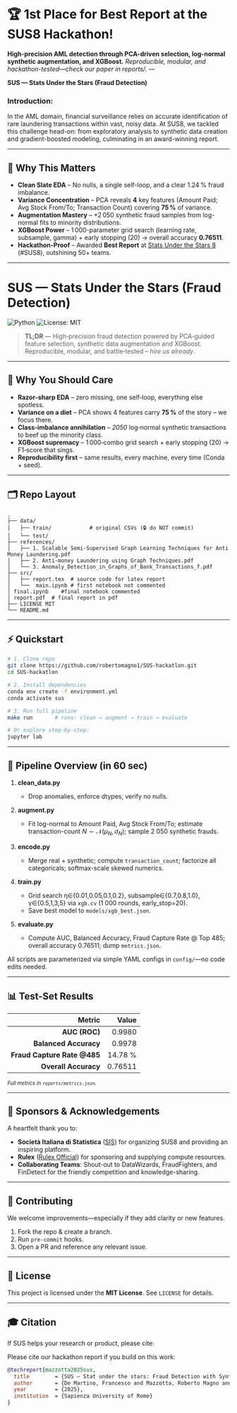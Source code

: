 # 🏆 1st Place for Best Report at the SUS8 Hackathon!
**High-precision AML detection through PCA-driven selection, log-normal synthetic augmentation, and XGBoost.**
*Reproducible, modular, and hackathon-tested—check our paper in reports/.* — 

**SUS — Stats Under the Stars (Fraud Detection)**

### Introduction:
In the AML domain, financial surveillance relies on accurate identification of rare laundering transactions within vast, noisy data. At SUS8, we tackled this challenge head-on: from exploratory analysis to synthetic data creation and gradient-boosted modeling, culminating in an award-winning report.

---

## 🚀 Why This Matters

* **Clean Slate EDA** – No nulls, a single self-loop, and a clear 1.24 % fraud imbalance.
* **Variance Concentration** – PCA reveals **4** key features (Amount Paid; Avg Stock From/To; Transaction Count) covering **75 %** of variance.
* **Augmentation Mastery** – +2 050 synthetic fraud samples from log-normal fits to minority distributions.
* **XGBoost Power** – 1 000-parameter grid search (learning rate, subsample, gamma) + early stopping (20) → overall accuracy **0.76511**.
* **Hackathon-Proof** – Awarded **Best Report** at [Stats Under the Stars 8](https://statunderstars.example.com) (#SUS8), outshining 50+ teams.

---

# SUS — Stats Under the Stars (Fraud Detection)

![Python](https://img.shields.io/badge/python-3.10%2B-blue) ![License: MIT](https://img.shields.io/badge/License-MIT-yellow.svg)

> **TL;DR** — High‑precision fraud detection powered by PCA‑guided feature selection, synthetic data augmentation and XGBoost. Reproducible, modular, and battle‑tested – *hire us already*.

---

## 🚀 Why You Should Care

- **Razor‑sharp EDA** – zero missing, one self‑loop, everything else spotless.  
- **Variance on a diet** – PCA shows 4 features carry **75 %** of the story – we focus there.  
- **Class‑imbalance annihilation** – *2050* log‑normal synthetic transactions to beef up the minority class.  
- **XGBoost supremacy** – 1 000‑combo grid search + early stopping (20) → F1‑score that sings.  
- **Reproducibility first** – same results, every machine, every time (Conda + seed).

---

## 🗂 Repo Layout

```text
.
├── data/
│   ├── train/            # original CSVs (🔒 do NOT commit)
│   └── test/      
├── references/
│   ├── 1. Scalable Semi-Supervised Graph Learning Techniques for Anti Money Laundering.pdf
│   ├── 2. Anti-money Laundering using Graph Techniques.pdf
│   └── 3. Anomaly_Detection_in_Graphs_of_Bank_Transactions_f.pdf
├── src/
│   ├── report.tex  # source code for latex report 
│   └──  main.ipynb # first notebook not commented
│ final.ipynb    #final notebook commented
│ report.pdf  # final report in pdf 
├── LICENSE MIT
└── README.md
```

---

## ⚡️ Quickstart

```bash
# 1. Clone repo
git clone https://github.com/robertomagno1/SUS-hackatlon.git
cd SUS-hackatlon

# 2. Install dependencies
conda env create -f environment.yml
conda activate sus

# 3. Run full pipeline
make run       # runs: clean → augment → train → evaluate

# Or explore step-by-step:
jupyter lab
```

---

## 🔧 Pipeline Overview (in 60 sec)

1. **clean\_data.py**

   * Drop anomalies, enforce dtypes, verify no nulls.
2. **augment.py**

   * Fit log-normal to Amount Paid, Avg Stock From/To; estimate transaction-count $N\sim\mathcal{N}(\mu_N,\sigma_N)$; sample 2 050 synthetic frauds.
3. **encode.py**

   * Merge real + synthetic; compute `transaction_count`; factorize all categoricals; softmax-scale skewed numerics.
4. **train.py**

   * Grid search η∈{0.01,0.05,0.1,0.2}, subsample∈{0.7,0.8,1.0}, γ∈{0.5,1,3,5} via `xgb.cv` (1 000 rounds, early\_stop=20).
   * Save best model to `models/xgb_best.json`.
5. **evaluate.py**

   * Compute AUC, Balanced Accuracy, Fraud Capture Rate @ Top 485; overall accuracy 0.76511; dump `metrics.json`.

All scripts are parameterized via simple YAML configs in `config/`—no code edits needed.

---

## 📊 Test-Set Results

|                      Metric |   Value |
| --------------------------: | ------: |
|               **AUC (ROC)** |  0.9980 |
|       **Balanced Accuracy** |  0.9978 |
| **Fraud Capture Rate @485** | 14.78 % |
|        **Overall Accuracy** | 0.76511 |

<sub>*Full metrics in `reports/metrics.json`.*</sub>

---

## 🤝 Sponsors & Acknowledgements

A heartfelt thank you to:

* **Società Italiana di Statistica** ([SIS](https://www.societaitalianadistatistica.it)) for organizing SUS8 and providing an inspiring platform.
* **Rulex** ([Rulex Official](https://www.rulex.ai)) for sponsoring and supplying compute resources.
* **Collaborating Teams**: Shout-out to DataWizards, FraudFighters, and FinDetect for the friendly competition and knowledge-sharing.

---

## 🤝 Contributing

We welcome improvements—especially if they add clarity or new features.

1. Fork the repo & create a branch.
2. Run `pre-commit` hooks.
3. Open a PR and reference any relevant issue.

---

## 📄 License

This project is licensed under the **MIT License**. See `LICENSE` for details.

---

## 🎓 Citation

If SUS helps your research or product, please cite:

Please cite our hackathon report if you build on this work:

```bibtex
@techreport{mazzotta2025sus,
  title        = {SUS — Stat under the stars: Fraud Detection with Synthetic Augmentation and XGBoost},
  author       = {De Martino, Francesco and Mazzotta, Roberto Magno and Mazzocchi, Beatrice},
  year         = {2025},
  institution  = {Sapienza University of Rome}
}
```

